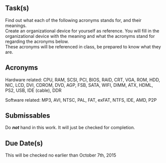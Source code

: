 Task(s)
-------
Find out what each of the following acronyms stands for, and their meanings.  
Create an organizational device for yourself as reference.  You will fill in the organizational device with the meaning and what the acronyms stand for regarding the acronyms below.  
These acronyms will be referenced in class, be prepared to know what they are.

Acronyms
------
Hardware related: CPU, RAM, SCSI, PCI, BIOS, RAID, CRT, VGA, ROM, HDD, NIC, LCD, DVI, CDROM, DVD, AGP, FSB, SATA, WIFI, DIMM, ATX, HDML, PS2, USB, IDE (cable), DDR

Software related: MP3, AVI, NTSC, PAL, FAT, exFAT, NTFS, IDE, AMD, P2P

Submissables
------------------
Do **_not_** hand in this work.  It will just be checked for completion.

Due Date(s)
-----------
This will be checked no earlier than October 7th, 2015
